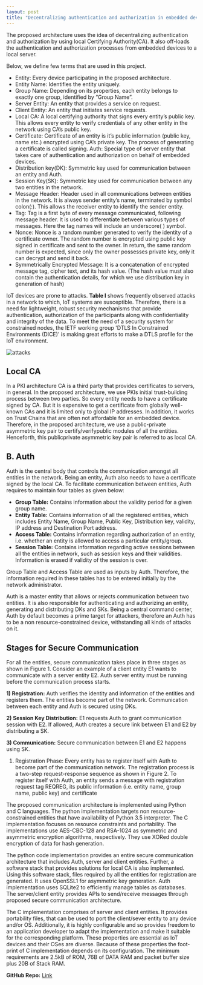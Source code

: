 ```yaml
---
layout: post
title: "Decentralizing authentication and authorization in embedded devices"
---
```


The proposed architecture uses the idea of decentralizing authentication and authorization by using local Certifying Authority(CA). It also off-loads the authentication and authorization processes from embedded devices to a local server.

Below, we define few terms that are used in this project.

* Entity: Every device participating in the proposed architecture.
* Entity Name: Identifies the entity uniquely.
* Group Name: Depending on its properties, each entity belongs to exactly one group, identified by “Group Name”.
* Server Entity: An entity that provides a service on request.
* Client Entity: An entity that initiates service requests.
* Local CA: A local certifying authority that signs every entity’s public key. This allows every entity to verify credentials of any other   entity in the network using CA’s public key.
* Certificate: Certificate of an entity is it’s public information (public key, name etc.) encrypted using CA’s private key. The process     of generating a certificate is called signing.  Auth: Special type of server entity that takes care of authentication and authorization   on behalf of embedded devices. 
* Distribution key(DK): Symmetric key used for communication between an entity and Auth.
* Session Key(SK): Symmetric key used for communication between any two entities in the network.
* Message Header: Header used in all communications between entities in the network. It is always sender entity’s name, terminated by       symbol colon(:). This allows the receiver entity to identify the sender entity. 
* Tag: Tag is a first byte of every message communicated, following message header. It is used to differentiate between various types of     messages. Here the tag names will include an underscore( ) symbol. 
* Nonce: Nonce is a random number generated to verify the identity of a certificate owner. The random number is encrypted using public key   signed in certificate and sent to the owner. In return, the same random number is expected, since only the owner possesses private key,   only it can decrypt and send it back. 
* Symmetrically Encrypted Message: It is a concatenation of encrypted message tag, cipher text, and its hash value. (The hash value must also contain the authentication details, for which we use distribution key in generation of hash)

IoT devices are prone to attacks. **Table I** shows frequently observed attacks in a network to which, IoT systems are susceptible. Therefore, there is a need for lightweight, robust security mechanisms that provide authentication, authorization of the participants along with confidentiality and integrity of the data. To meet the need of a security system for constrained nodes, the IETF working group 'DTLS In Constrained Environments (DICE)' is making great efforts to make a DTLS profile for the IoT environment.

![attacks](https://user-images.githubusercontent.com/25291535/38536610-c3d23e58-3ca7-11e8-8bc2-db9ab800e117.png)

## Local CA

In a PKI architecture CA is a third party that provides certificates to servers, in general. In the proposed architecture, we use PKIs initial trust-building process between two parties. So every entity needs to have a certificate signed by CA. But it is expensive to get a certificate from globally well-known CAs and it is limited only to global IP addresses. In addition, it works on Trust Chains that are often not affordable for an embedded device. Therefore, in the proposed architecture, we use a public-private asymmetric key pair to certify/verifypublic modules of all the entities. Henceforth, this publicprivate asymmetric key pair is referred to as local CA.

## B. Auth

Auth is the central body that controls the communication amongst all entities in the network. Being an entity, Auth also needs to have a certificate signed by the local CA. To facilitate communication between entities, Auth requires to maintain four tables as given below:

* **Group Table:** Contains information about the validity period for a given group name. 
* **Entity Table:** Contains information of all the registered entities, which includes Entity Name, Group Name, Public Key, Distribution key, validity, IP address and Destination Port address.
* **Access Table:** Contains information regarding authorization of an entity, i.e. whether an entity is allowed to access a particular entity/group.
* **Session Table:** Contains information regarding active sessions between all the entities in network, such as session keys and their validities. Information is erased if validity of the session is over. 

Group Table and Access Table are used as inputs by Auth. Therefore, the information required in these tables has to be entered initially by the network administrator.

Auth is a master entity that allows or rejects communication between two entities. It is also responsible for authenticating and authorizing an entity, generating and distributing DKs and SKs. Being a central command center, Auth by default becomes a prime target for attackers, therefore an Auth has to be a non resource-constrained device, withstanding all kinds of attacks on it. 

## Stages for Secure Communication

For all the entities, secure communication takes place in three stages as shown in Figure 1. Consider an example of a client entity E1 wants to communicate with a server entity E2. Auth server entity must be running before the communication process starts.

**1) Registration:** Auth verifies the identity and information of the entities and registers them. The entities become part of the network. Communication between each entity and Auth is secured using DKs.

**2) Session Key Distribution:** E1 requests Auth to grant communication session with E2. If allowed, Auth creates a secure link between E1 and E2 by distributing a SK. 

**3) Communication:** Secure communication between E1 and E2 happens using SK.

1) Registration Phase: Every entity has to register itself with Auth to become part of the communication network. The registration process is a two-step request-response sequence as shown in Figure 2. To register itself with Auth, an entity sends a message with registration request tag REQREG, its public information (i.e. entity name, group name, public key) and certificate



The proposed communication architecture is implemented using Python and C languages. The python implementation targets non resource-constrained entities that have availability of Python 3.5 interpreter. The C implementation focuses on resource constraints and portability. The implementations use AES-CBC-128 and RSA-1024 as symmetric and asymmetric encryption algorithms, respectively. They use XORed double encryption of data for hash generation.

The python code implementation provides an entire secure communication architecture that includes Auth, server and client entities. Further, a software stack that provides solutions for local CA is also implemented. Using this software stack, files required by all the entities for registration are generated. It uses OpenSSL1 for asymmetric key generation. Auth implementation uses SQLite2 to efficiently manage tables as databases. The server/client entity provides APIs to send/receive messages through proposed secure communication architecture.

The C implementation comprises of server and client entities. It provides portability files, that can be used to port the client/sever entity to any device and/or OS. Additionally, it is highly configurable and so provides freedom to an application developer to adapt the implementation and make it suitable for the corresponding platform. These properties are essential as IoT devices and their OSes are diverse. Because of these properties the foot-print of C implementation depends on its configuration. The minimum requirements are 2.5kB of ROM, 76B of DATA RAM and packet buffer size plus 20B of Stack RAM.

**GitHub Repo:** [Link](https://github.com/sunithan29/embedded_security)


